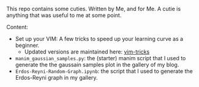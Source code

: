 This repo contains some cuties. Written by Me, and for Me. A cutie is anything that was useful to me at some point.

Content:    
* Set up your VIM: A few tricks to speed up your learning curve as a beginner.
    * Updated versions are maintained here: [vim-tricks]()
* `manim_gaussian_samples.py`: the (starter) manim script that I used to  generate the the gaussain samples plot in the gallery of my blog.
* `Erdos-Reyni-Random-Graph.ipynb`: the script that I used to generate the Erdos-Reyni graph in my gallery.

